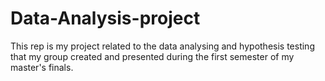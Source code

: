 # Data-Analysis-project
This rep is my project related to the data analysing and hypothesis testing that my group created and presented during the first semester of my master's finals.
